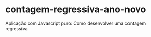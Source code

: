 # contagem-regressiva-ano-novo
Aplicação com Javascript puro: Como desenvolver uma contagem regressiva
